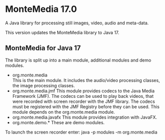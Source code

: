 # MonteMedia 17.0

A Java library for processing still images, video, audio and meta-data.

This version updates the MonteMedia library to Java 17.

## MonteMedia for Java 17

The library is split up into a main module, additional modules and demo modules.

* org.monte.media    
  This is the main module. It includes the audio/video processing classes, the image processing classes.
* org.monte.media.jmf
  This module provides codecs to the Java Media Framework (JMF). The codecs can be used to play back videos,
  that were recorded with screen recorder with the JMF library. The codecs must be registered with the JMF Registry
  before they can be used. This module depends on the org.monte.media module.
* org.monte.media.javafx
  This module provides integration with JavaFX.
* org.monte.demo.*
 These are demo modules.

To launch the screen recorder enter:
java -p modules -m org.monte.media
